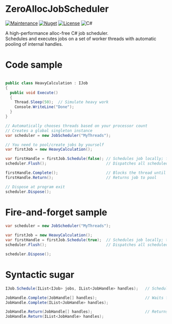 # ZeroAllocJobScheduler
[![Maintenance](https://img.shields.io/badge/Maintained%3F-yes-green.svg?style=for-the-badge)](https://GitHub.com/Naereen/StrapDown.js/graphs/commit-activity)
[![Nuget](https://img.shields.io/nuget/v/ZeroAllocJobScheduler?style=for-the-badge)](https://www.nuget.org/packages/ZeroAllocJobScheduler/)
[![License](https://img.shields.io/badge/License-Apache_2.0-blue.svg?style=for-the-badge)](https://opensource.org/licenses/Apache-2.0)
![C#](https://img.shields.io/badge/c%23-%23239120.svg?style=for-the-badge&logo=c-sharp&logoColor=white)

A high-performance alloc-free C# job scheduler.  
Schedules and executes jobs on a set of worker threads with automatic pooling of internal handles. 

# Code sample

```csharp

public class HeavyCalculation : IJob
{
  public void Execute()
  {
    Thread.Sleep(50);  // Simulate heavy work
    Console.WriteLine("Done");
  }
}

// Automatically chooses threads based on your processor count
// Creates a global singleton instance
var scheduler = new JobScheduler("MyThreads");

// You need to pool/create jobs by yourself
var firstJob = new HeavyCalculation();  

var firstHandle = firstJob.Schedule(false); // Schedules job locally; false = user must manually wait for Complete() and and manually Return() the handle to the pool
scheduler.Flush();                          // Dispatches all scheduled jobs to the worker threads                      

firstHandle.Complete();                     // Blocks the thread until the job is complete
firstHandle.Return();                       // Returns job to pool

// Dispose at program exit
scheduler.Dispose();                
```

# Fire-and-forget sample

```csharp
var scheduler = new JobScheduler("MyThreads"); 

var firstJob = new HeavyCalculation();    
var firstHandle = firstJob.Schedule(true);  // Schedules job locally; true = user can't wait for Complete(), and it will automatically Return() on completion
scheduler.Flush();                          // Dispatches all scheduled jobs to the worker threads   

scheduler.Dispose();                
```

# Syntactic sugar

```csharp
IJob.Schedule(IList<IJob> jobs, IList<JobHandle> handles);   // Schedules a bunch of jobs at once, and adds their handles to the passed-in list, which is cleared

JobHandle.Complete(JobHandle[] handles);                     // Waits for all JobHandles to finish, and blocks the main thread until they complete
JobHandle.Complete(IList<JobHandle> handles);

JobHandle.Return(JobHandle[] handles);                       // Returns all handles to the pool
JobHandle.Return(IList<JobHandle> handles);
```
